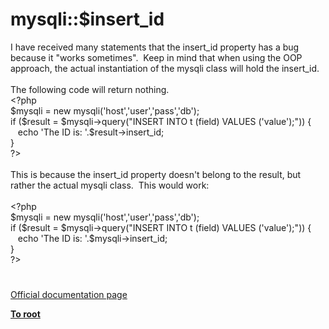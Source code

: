# mysqli::$insert_id




<div class="phpcode"><span class="html">
I have received many statements that the insert_id property has a bug because it &quot;works sometimes&quot;.&#xA0; Keep in mind that when using the OOP approach, the actual instantiation of the mysqli class will hold the insert_id.&#xA0; <br><br>The following code will return nothing.<br><span class="default">&lt;?php<br>$mysqli </span><span class="keyword">= new </span><span class="default">mysqli</span><span class="keyword">(</span><span class="string">&apos;host&apos;</span><span class="keyword">,</span><span class="string">&apos;user&apos;</span><span class="keyword">,</span><span class="string">&apos;pass&apos;</span><span class="keyword">,</span><span class="string">&apos;db&apos;</span><span class="keyword">);<br>if (</span><span class="default">$result </span><span class="keyword">= </span><span class="default">$mysqli</span><span class="keyword">-&gt;</span><span class="default">query</span><span class="keyword">(</span><span class="string">&quot;INSERT INTO t (field) VALUES (&apos;value&apos;);&quot;</span><span class="keyword">)) {<br>&#xA0;&#xA0; echo </span><span class="string">&apos;The ID is: &apos;</span><span class="keyword">.</span><span class="default">$result</span><span class="keyword">-&gt;</span><span class="default">insert_id</span><span class="keyword">;<br>}<br></span><span class="default">?&gt;<br></span><br>This is because the insert_id property doesn&apos;t belong to the result, but rather the actual mysqli class.&#xA0; This would work:<br><br><span class="default">&lt;?php<br>$mysqli </span><span class="keyword">= new </span><span class="default">mysqli</span><span class="keyword">(</span><span class="string">&apos;host&apos;</span><span class="keyword">,</span><span class="string">&apos;user&apos;</span><span class="keyword">,</span><span class="string">&apos;pass&apos;</span><span class="keyword">,</span><span class="string">&apos;db&apos;</span><span class="keyword">);<br>if (</span><span class="default">$result </span><span class="keyword">= </span><span class="default">$mysqli</span><span class="keyword">-&gt;</span><span class="default">query</span><span class="keyword">(</span><span class="string">&quot;INSERT INTO t (field) VALUES (&apos;value&apos;);&quot;</span><span class="keyword">)) {<br>&#xA0;&#xA0; echo </span><span class="string">&apos;The ID is: &apos;</span><span class="keyword">.</span><span class="default">$mysqli</span><span class="keyword">-&gt;</span><span class="default">insert_id</span><span class="keyword">;<br>}<br></span><span class="default">?&gt;</span>
</span>
</div>
  

#

[Official documentation page](https://www.php.net/manual/en/mysqli.insert-id.php)

**[To root](/README.md)**